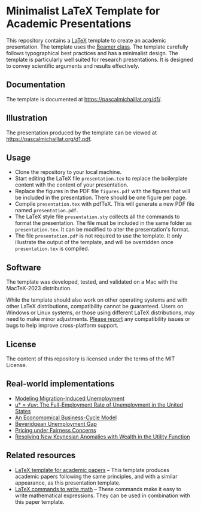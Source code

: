 # Minimalist LaTeX Template for Academic Presentations

This repository contains a [LaTeX](https://github.com/latex3/latex2e) template to create an academic presentation. The template uses the [Beamer class](https://github.com/josephwright/beamer). The template carefully follows typographical best practices and has a minimalist design. The template is particularly well suited for research presentations. It is designed to convey scientific arguments and results effectively.

## Documentation

The template is documented at https://pascalmichaillat.org/d1/.

## Illustration

The presentation produced by the template can be viewed at https://pascalmichaillat.org/d1.pdf.

## Usage

+ Clone the repository to your local machine.
+ Start editing the LaTeX file `presentation.tex` to replace the boilerplate content with the content of your presentation. 
+ Replace the figures in the PDF file `figures.pdf` with the figures that will be included in the presentation. There should be one figure per page.
+ Compile `presentation.tex` with pdfTeX. This will generate a new PDF file named `presentation.pdf`.
+ The LaTeX style file `presentation.sty` collects all the commands to format the presentation. The file must be included in the same folder as `presentation.tex`. It can be modified to alter the presentation's format.
+ The file `presentation.pdf` is not required to use the template. It only illustrate the output of the template, and will be overridden once `presentation.tex` is compiled.

## Software

The template was developed, tested, and validated on a Mac with the MacTeX-2023 distribution. 

While the template should also work on other operating systems and with other LaTeX distributions, compatibility cannot be guaranteed. Users on Windows or Linux systems, or those using different LaTeX distributions, may need to make minor adjustments. [Please report](https://github.com/pmichaillat/latex-presentation/issues) any compatibility issues or bugs to help improve cross-platform support.

## License

The content of this repository is licensed under the terms of the MIT License.

## Real-world implementations

+ [Modeling Migration-Induced Unemployment](https://pascalmichaillat.org/14p.pdf)
+ [u* = √uv: The Full-Employment Rate of Unemployment in the United States](https://pascalmichaillat.org/13p.pdf)
+ [An Economomical Business-Cycle Model](https://pascalmichaillat.org/7p.pdf)
+ [Beveridgean Unemployment Gap](https://pascalmichaillat.org/9p.pdf)
+ [Pricing under Fairness Concerns](https://pascalmichaillat.org/8p.pdf)
+ [Resolving New Keynesian Anomalies with Wealth in the Utility Function](https://pascalmichaillat.org/11p.pdf)

## Related resources

+ [LaTeX template for academic papers](https://github.com/pmichaillat/latex-paper) – This template produces academic papers following the same principles, and with a similar appearance, as this presentation template. 
+ [LaTeX commands to write math](https://github.com/pmichaillat/latex-math) – These commands make it easy to write mathematical expressions. They can be used in combination with this paper template.
